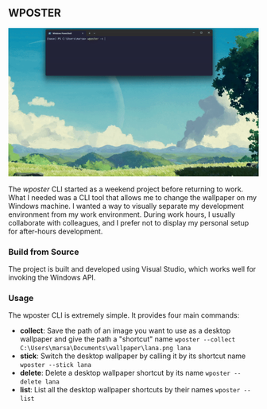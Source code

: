 ## WPOSTER

![](example.gif)

The *wposter* CLI started as a weekend project before returning to work. What I needed was a CLI tool that allows me to change the wallpaper on my Windows machine. I wanted a way to visually separate my development environment from my work environment. During work hours, I usually collaborate with colleagues, and I prefer not to display my personal setup for after-hours development.

### Build from Source
The project is built and developed using Visual Studio, which works well for invoking the Windows API.

### Usage
The wposter CLI is extremely simple. It provides four main commands:

* **collect**: Save the path of an image you want to use as a desktop wallpaper and give the path a "shortcut" name ```wposter --collect C:\Users\marsa\Documents\wallpaper\lana.png lana```
* **stick**: Switch the desktop wallpaper by calling it by its shortcut name ```wposter --stick lana```
* **delete**: Delete a desktop wallpaper shortcut by its name ```wposter --delete lana```
* **list**: List all the desktop wallpaper shortcuts by their names ```wposter --list```
